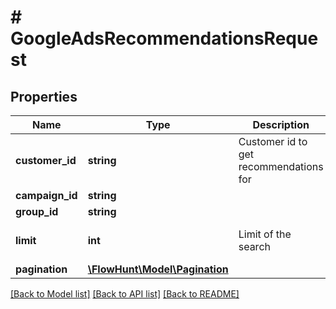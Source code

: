 # # GoogleAdsRecommendationsRequest

## Properties

Name | Type | Description | Notes
------------ | ------------- | ------------- | -------------
**customer_id** | **string** | Customer id to get recommendations for |
**campaign_id** | **string** |  | [optional]
**group_id** | **string** |  | [optional]
**limit** | **int** | Limit of the search | [optional] [default to 50]
**pagination** | [**\FlowHunt\Model\Pagination**](Pagination.md) |  | [optional]

[[Back to Model list]](../../README.md#models) [[Back to API list]](../../README.md#endpoints) [[Back to README]](../../README.md)

